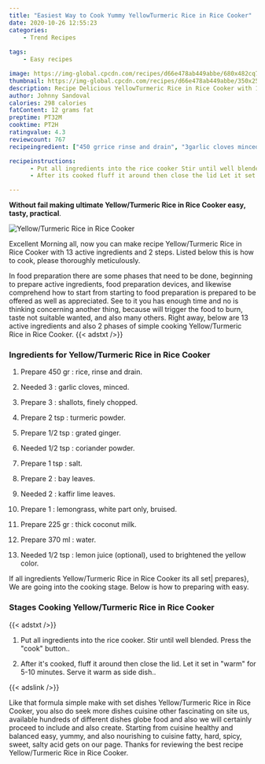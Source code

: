 ```yaml
---
title: "Easiest Way to Cook Yummy YellowTurmeric Rice in Rice Cooker"
date: 2020-10-26 12:55:23
categories:
    - Trend Recipes
    
tags:
    - Easy recipes

image: https://img-global.cpcdn.com/recipes/d66e478ab449abbe/680x482cq70/yellowturmeric-rice-in-rice-cooker-recipe-main-photo.jpg
thumbnail: https://img-global.cpcdn.com/recipes/d66e478ab449abbe/350x250cq70/yellowturmeric-rice-in-rice-cooker-recipe-main-photo.jpg
description: Recipe Delicious YellowTurmeric Rice in Rice Cooker with 13 ingredients and 2 stages of easy cooking.
author: Johnny Sandoval
calories: 298 calories
fatContent: 12 grams fat
preptime: PT32M
cooktime: PT2H
ratingvalue: 4.3
reviewcount: 767
recipeingredient: ["450 grrice rinse and drain", "3garlic cloves minced", "3shallots finely chopped", "2 tspturmeric powder", "1/2 tspgrated ginger", "1/2 tspcoriander powder", "1 tspsalt", "2bay leaves", "2kaffir lime leaves", "1lemongrass white part only bruised", "225 grthick coconut milk", "370 mlwater", "1/2 tsplemon juice optional used to brightened the yellow color"]

recipeinstructions: 
      - Put all ingredients into the rice cooker Stir until well blended Press the cook button 
      - After its cooked fluff it around then close the lid Let it set in warm for 510 minutes Serve it warm as side dish

---
```




**Without fail making ultimate Yellow/Turmeric Rice in Rice Cooker easy, tasty, practical**. 


![Yellow/Turmeric Rice in Rice Cooker](https://img-global.cpcdn.com/recipes/d66e478ab449abbe/680x482cq70/yellowturmeric-rice-in-rice-cooker-recipe-main-photo.jpg "Yellow/Turmeric Rice in Rice Cooker")




Excellent Morning all, now you can make recipe Yellow/Turmeric Rice in Rice Cooker with 13 active ingredients and 2 steps. Listed below this is how to cook, please thoroughly meticulously.

In food preparation there are some phases that need to be done, beginning to prepare active ingredients, food preparation devices, and likewise comprehend how to start from starting to food preparation is prepared to be offered as well as appreciated. See to it you has enough time and no is thinking concerning another thing, because will trigger the food to burn, taste not suitable wanted, and also many others. Right away, below are 13 active ingredients and also 2 phases of simple cooking Yellow/Turmeric Rice in Rice Cooker.
{{< adstxt />}}

### Ingredients for Yellow/Turmeric Rice in Rice Cooker


1. Prepare 450 gr : rice, rinse and drain.

1. Needed 3 : garlic cloves, minced.

1. Prepare 3 : shallots, finely chopped.

1. Prepare 2 tsp : turmeric powder.

1. Prepare 1/2 tsp : grated ginger.

1. Needed 1/2 tsp : coriander powder.

1. Prepare 1 tsp : salt.

1. Prepare 2 : bay leaves.

1. Needed 2 : kaffir lime leaves.

1. Prepare 1 : lemongrass, white part only, bruised.

1. Prepare 225 gr : thick coconut milk.

1. Prepare 370 ml : water.

1. Needed 1/2 tsp : lemon juice (optional), used to brightened the yellow color.



If all ingredients Yellow/Turmeric Rice in Rice Cooker its all set| prepares}, We are going into the cooking stage. Below is how to preparing with easy.

### Stages Cooking Yellow/Turmeric Rice in Rice Cooker

{{< adstxt />}}


1. Put all ingredients into the rice cooker. Stir until well blended. Press the &#34;cook&#34; button..



1. After it&#39;s cooked, fluff it around then close the lid. Let it set in &#34;warm&#34; for 5-10 minutes. Serve it warm as side dish..





{{< adslink />}}

Like that formula simple make with set dishes Yellow/Turmeric Rice in Rice Cooker, you also do seek more dishes cuisine other fascinating on site us, available hundreds of different dishes globe food and also we will certainly proceed to include and also create. Starting from cuisine healthy and balanced easy, yummy, and also nourishing to cuisine fatty, hard, spicy, sweet, salty acid gets on our page. Thanks for reviewing the best recipe Yellow/Turmeric Rice in Rice Cooker.
